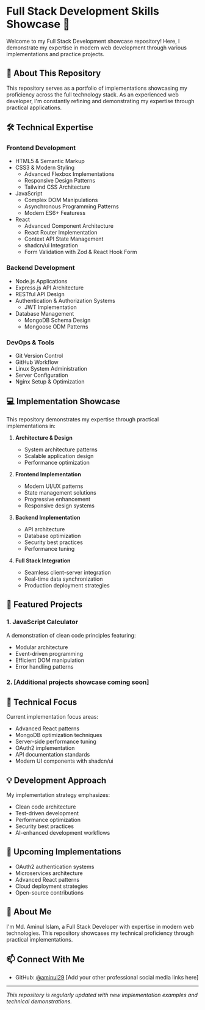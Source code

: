 # Full Stack Development Skills Showcase 🚀

Welcome to my Full Stack Development showcase repository! Here, I demonstrate my expertise in modern web development through various implementations and practice projects.

## 🎯 About This Repository

This repository serves as a portfolio of implementations showcasing my proficiency across the full technology stack. As an experienced web developer, I'm constantly refining and demonstrating my expertise through practical applications.

## 🛠 Technical Expertise

### Frontend Development
- HTML5 & Semantic Markup
- CSS3 & Modern Styling
  - Advanced Flexbox Implementations
  - Responsive Design Patterns
  - Tailwind CSS Architecture
- JavaScript
  - Complex DOM Manipulations
  - Asynchronous Programming Patterns
  - Modern ES6+ Featuress
- React
  - Advanced Component Architecture
  - React Router Implementation
  - Context API State Management
  - shadcn/ui Integration
  - Form Validation with Zod & React Hook Form

### Backend Development
- Node.js Applications
- Express.js API Architecture
- RESTful API Design
- Authentication & Authorization Systems
  - JWT Implementation
- Database Management
  - MongoDB Schema Design
  - Mongoose ODM Patterns

### DevOps & Tools
- Git Version Control
- GitHub Workflow
- Linux System Administration
- Server Configuration
- Nginx Setup & Optimization

## 💻 Implementation Showcase

This repository demonstrates my expertise through practical implementations in:

1. **Architecture & Design**
   - System architecture patterns
   - Scalable application design
   - Performance optimization

2. **Frontend Implementation**
   - Modern UI/UX patterns
   - State management solutions
   - Progressive enhancement
   - Responsive design systems

3. **Backend Implementation**
   - API architecture
   - Database optimization
   - Security best practices
   - Performance tuning

4. **Full Stack Integration**
   - Seamless client-server integration
   - Real-time data synchronization
   - Production deployment strategies

## 🎯 Featured Projects

### 1. JavaScript Calculator
A demonstration of clean code principles featuring:
- Modular architecture
- Event-driven programming
- Efficient DOM manipulation
- Error handling patterns

### 2. [Additional projects showcase coming soon]

## 🔧 Technical Focus

Current implementation focus areas:
- Advanced React patterns
- MongoDB optimization techniques
- Server-side performance tuning
- OAuth2 implementation
- API documentation standards
- Modern UI components with shadcn/ui

## 💡 Development Approach

My implementation strategy emphasizes:
- Clean code architecture
- Test-driven development
- Performance optimization
- Security best practices
- AI-enhanced development workflows

## 🎯 Upcoming Implementations

- OAuth2 authentication systems
- Microservices architecture
- Advanced React patterns
- Cloud deployment strategies
- Open-source contributions

## 👤 About Me

I'm Md. Aminul Islam, a Full Stack Developer with expertise in modern web technologies. This repository showcases my technical proficiency through practical implementations.

## 📫 Connect With Me

- GitHub: [@aminul29](https://github.com/aminul29)
[Add your other professional social media links here]

---

*This repository is regularly updated with new implementation examples and technical demonstrations.*
